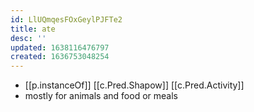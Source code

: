 ```yaml
---
id: LlUQmqesFOxGeylPJFTe2
title: ate
desc: ''
updated: 1638116476797
created: 1636753048254
---
```


- [[p.instanceOf]] [[c.Pred.Shapow]] [[c.Pred.Activity]]
- mostly for animals and food or meals
